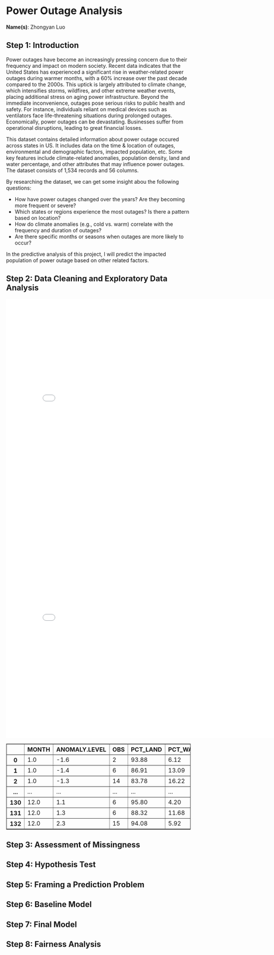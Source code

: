 # Power Outage Analysis

**Name(s)**: Zhongyan Luo

## Step 1: Introduction

​Power outages have become an increasingly pressing concern due to their frequency and impact on modern society. Recent data indicates that the United States has experienced a significant rise in weather-related power outages during warmer months, with a 60% increase over the past decade compared to the 2000s. This uptick is largely attributed to climate change, which intensifies storms, wildfires, and other extreme weather events, placing additional stress on aging power infrastructure. Beyond the immediate inconvenience, outages pose serious risks to public health and safety. For instance, individuals reliant on medical devices such as ventilators face life-threatening situations during prolonged outages. Economically, power outages can be devastating. Businesses suffer from operational disruptions, leading to great financial losses.

This dataset contains detailed information about power outage occured across states in US. It includes data on the time & location of outages, environmental and demographic factors, impacted population, etc. Some key features include climate-related anomalies, population density, land and water percentage, and other attributes that may influence power outages. The dataset consists of 1,534 records and 56 columns.

By researching the dataset, we can get some insight abou the following questions:
- How have power outages changed over the years? Are they becoming more frequent or severe?
- Which states or regions experience the most outages? Is there a pattern based on location?
- How do climate anomalies (e.g., cold vs. warm) correlate with the frequency and duration of outages?
- Are there specific months or seasons when outages are more likely to occur?

In the predictive analysis of this project, I will predict the impacted population of power outage based on other related factors.

## Step 2: Data Cleaning and Exploratory Data Analysis

<iframe
  src="assets/fig_cause.html"
  width="800"
  height="600"
  frameborder="0"
></iframe>

<iframe
  src="assets/fig_customer.html"
  width="800"
  height="600"
  frameborder="0"
></iframe>


<div>
<table border="1" class="dataframe">
  <thead>
    <tr style="text-align: right;">
      <th></th>
      <th>MONTH</th>
      <th>ANOMALY.LEVEL</th>
      <th>OBS</th>
      <th>PCT_LAND</th>
      <th>PCT_WATER_TOT</th>
    </tr>
  </thead>
  <tbody>
    <tr>
      <th>0</th>
      <td>1.0</td>
      <td>-1.6</td>
      <td>2</td>
      <td>93.88</td>
      <td>6.12</td>
    </tr>
    <tr>
      <th>1</th>
      <td>1.0</td>
      <td>-1.4</td>
      <td>6</td>
      <td>86.91</td>
      <td>13.09</td>
    </tr>
    <tr>
      <th>2</th>
      <td>1.0</td>
      <td>-1.3</td>
      <td>14</td>
      <td>83.78</td>
      <td>16.22</td>
    </tr>
    <tr>
      <th>...</th>
      <td>...</td>
      <td>...</td>
      <td>...</td>
      <td>...</td>
      <td>...</td>
    </tr>
    <tr>
      <th>130</th>
      <td>12.0</td>
      <td>1.1</td>
      <td>6</td>
      <td>95.80</td>
      <td>4.20</td>
    </tr>
    <tr>
      <th>131</th>
      <td>12.0</td>
      <td>1.3</td>
      <td>6</td>
      <td>88.32</td>
      <td>11.68</td>
    </tr>
    <tr>
      <th>132</th>
      <td>12.0</td>
      <td>2.3</td>
      <td>15</td>
      <td>94.08</td>
      <td>5.92</td>
    </tr>
  </tbody>
</table>
</div>



## Step 3: Assessment of Missingness



## Step 4: Hypothesis Test



## Step 5: Framing a Prediction Problem



## Step 6: Baseline Model



## Step 7: Final Model



## Step 8: Fairness Analysis
